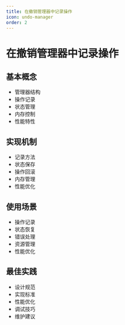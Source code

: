 ```yaml
---
title: 在撤销管理器中记录操作
icon: undo-manager
order: 2
---
```


# 在撤销管理器中记录操作

## 基本概念
- 管理器结构
- 操作记录
- 状态管理
- 内存控制
- 性能特性

## 实现机制
- 记录方法
- 状态保存
- 操作回滚
- 内存管理
- 性能优化

## 使用场景
- 操作记录
- 状态恢复
- 错误处理
- 资源管理
- 性能优化

## 最佳实践
- 设计规范
- 实现标准
- 性能优化
- 调试技巧
- 维护建议
